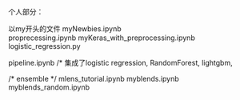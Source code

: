 个人部分：

以my开头的文件
myNewbies.ipynb  
proprecessing.ipynb
myKeras_with_preprocessing.ipynb
logistic_regression.py

pipeline.ipynb  /* 集成了logistic regression, RandomForest, lightgbm, 

/* ensemble */
mlens_tutorial.ipynb
myblends.ipynb
myblends_random.ipynb
